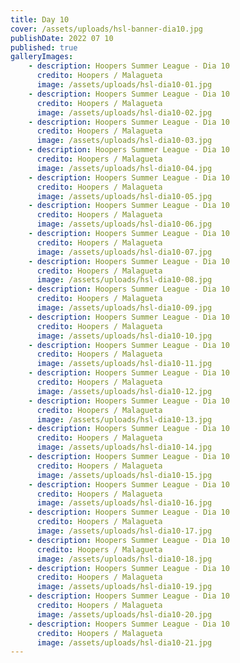 ```yaml
---
title: Day 10
cover: /assets/uploads/hsl-banner-dia10.jpg
publishDate: 2022 07 10
published: true
galleryImages:
    - description: Hoopers Summer League - Dia 10
      credito: Hoopers / Malagueta
      image: /assets/uploads/hsl-dia10-01.jpg
    - description: Hoopers Summer League - Dia 10
      credito: Hoopers / Malagueta
      image: /assets/uploads/hsl-dia10-02.jpg
    - description: Hoopers Summer League - Dia 10
      credito: Hoopers / Malagueta
      image: /assets/uploads/hsl-dia10-03.jpg
    - description: Hoopers Summer League - Dia 10
      credito: Hoopers / Malagueta
      image: /assets/uploads/hsl-dia10-04.jpg
    - description: Hoopers Summer League - Dia 10
      credito: Hoopers / Malagueta
      image: /assets/uploads/hsl-dia10-05.jpg
    - description: Hoopers Summer League - Dia 10
      credito: Hoopers / Malagueta
      image: /assets/uploads/hsl-dia10-06.jpg
    - description: Hoopers Summer League - Dia 10
      credito: Hoopers / Malagueta
      image: /assets/uploads/hsl-dia10-07.jpg
    - description: Hoopers Summer League - Dia 10
      credito: Hoopers / Malagueta
      image: /assets/uploads/hsl-dia10-08.jpg
    - description: Hoopers Summer League - Dia 10
      credito: Hoopers / Malagueta
      image: /assets/uploads/hsl-dia10-09.jpg
    - description: Hoopers Summer League - Dia 10
      credito: Hoopers / Malagueta
      image: /assets/uploads/hsl-dia10-10.jpg
    - description: Hoopers Summer League - Dia 10
      credito: Hoopers / Malagueta
      image: /assets/uploads/hsl-dia10-11.jpg
    - description: Hoopers Summer League - Dia 10
      credito: Hoopers / Malagueta
      image: /assets/uploads/hsl-dia10-12.jpg
    - description: Hoopers Summer League - Dia 10
      credito: Hoopers / Malagueta
      image: /assets/uploads/hsl-dia10-13.jpg
    - description: Hoopers Summer League - Dia 10
      credito: Hoopers / Malagueta
      image: /assets/uploads/hsl-dia10-14.jpg
    - description: Hoopers Summer League - Dia 10
      credito: Hoopers / Malagueta
      image: /assets/uploads/hsl-dia10-15.jpg
    - description: Hoopers Summer League - Dia 10
      credito: Hoopers / Malagueta
      image: /assets/uploads/hsl-dia10-16.jpg
    - description: Hoopers Summer League - Dia 10
      credito: Hoopers / Malagueta
      image: /assets/uploads/hsl-dia10-17.jpg
    - description: Hoopers Summer League - Dia 10
      credito: Hoopers / Malagueta
      image: /assets/uploads/hsl-dia10-18.jpg
    - description: Hoopers Summer League - Dia 10
      credito: Hoopers / Malagueta
      image: /assets/uploads/hsl-dia10-19.jpg
    - description: Hoopers Summer League - Dia 10
      credito: Hoopers / Malagueta
      image: /assets/uploads/hsl-dia10-20.jpg
    - description: Hoopers Summer League - Dia 10
      credito: Hoopers / Malagueta
      image: /assets/uploads/hsl-dia10-21.jpg
---
```

